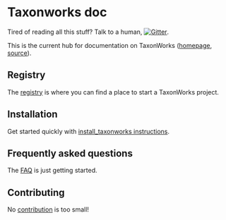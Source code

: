 
# Taxonworks doc

Tired of reading all this stuff?  Talk to a human, [![Gitter][1]][2].

This is the current hub for documentation on TaxonWorks ([homepage](http://taxonworks.org), [source](https://github.com/SpeciesFileGroup/taxonworks)).  

## Registry

The [registry](REGISTRY.md) is where you can find a place to start a TaxonWorks project.

## Installation

Get started quickly with [install_taxonworks instructions](https://github.com/SpeciesFileGroup/install_taxonworks).

## Frequently asked questions

The [FAQ](FAQ.md) is just getting started. 

## Contributing

No [contribution](CONTRIBUTING.md) is too small!

[1]: https://badges.gitter.im/SpeciesFileGroup/taxonworks.svg
[2]: https://gitter.im/SpeciesFileGroup/taxonworks?utm_source=badge&utm_medium=badge&utm_campaign=pr-badge
